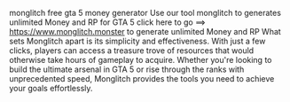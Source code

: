 monglitch free gta 5 money generator
Use our tool monglitch to generates unlimited Money and RP for GTA 5 click here to go ==> https://www.monglitch.monster to generate unlimited Money and RP What sets Monglitch apart is its simplicity and effectiveness. With just a few clicks, players can access a treasure trove of resources that would otherwise take hours of gameplay to acquire. Whether you're looking to build the ultimate arsenal in GTA 5 or rise through the ranks with unprecedented speed, Monglitch provides the tools you need to achieve your goals effortlessly.
